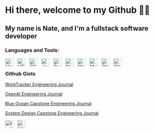 # Hi there, welcome to my Github 👋🏼

## My name is Nate, and I'm a fullstack software developer

### Languages and Tools:

<img align="left" alt="Visual Studio Code" width="26px" src="https://cdn.jsdelivr.net/gh/devicons/devicon/icons/vscode/vscode-original.svg" style="padding-right:10px;" />
<img align="left" alt="HTML5" width="26px" src="https://cdn.jsdelivr.net/gh/devicons/devicon/icons/html5/html5-original.svg" style="padding-right:10px;" />
<img align="left" alt="CSS3" width="26px" src="https://cdn.jsdelivr.net/gh/devicons/devicon/icons/css3/css3-original.svg" style="padding-right:10px;" />
<img align="left" alt="JavaScript" width="26px" src="https://cdn.jsdelivr.net/gh/devicons/devicon/icons/javascript/javascript-original.svg" style="padding-right:10px;" />
<img align="left" alt="React" width="26px" src="https://cdn.jsdelivr.net/gh/devicons/devicon/icons/react/react-original.svg" style="padding-right:10px;" />
<img align="left" alt="Node.js" width="26px" src="https://cdn.jsdelivr.net/gh/devicons/devicon/icons/nodejs/nodejs-original.svg" style="padding-right:10px;" />
<img align="left" alt="MongoDB" width="26px" src="https://cdn.jsdelivr.net/gh/devicons/devicon/icons/mongodb/mongodb-original.svg" style="padding-right:10px;" />
<img align="left" alt="MySQL" width="26px" src="https://cdn.jsdelivr.net/gh/devicons/devicon/icons/mysql/mysql-original.svg" style="padding-right:10px;" />
<img align="left" alt="Git" width="26px" src="https://cdn.jsdelivr.net/gh/devicons/devicon/icons/git/git-original.svg" style="padding-right:10px;" />
<img align="left" alt="GitHub" width="26px" src="https://user-images.githubusercontent.com/3369400/139448065-39a229ba-4b06-434b-bc67-616e2ed80c8f.png" style="padding-right:10px;" />

<br />

### Github Gists

[WorkTracker Engineering Journal](https://gist.github.com/nsfoster87/76b6a7822efe44efdbedb663e86ebfc6#file-001-worktracker-engineering-journal-md)

[OpenAI Engineering Journal](https://gist.github.com/nsfoster87/00263ba03db7c064737e8c7632f32236#file-001-open-ai-engineering-journal-md)

[Blue Ocean Capstone Engineering Journal](https://gist.github.com/nsfoster87/20abbab97acdd667b45fac54355f849c#file-001-blue-ocean-engineering-journal-homepage-md)

[System Design Capstone Engineering Journal](https://gist.github.com/nsfoster87/54eb130b7a2b5638873a3786f9542ed4#file-001-sdc-engineering-journal-md)

[<img align="left" alt="Instagram" width="26px" src="https://cdn.jsdelivr.net/gh/walkxcode/dashboard-icons@master/png/instagram.png" style="padding-right:10px;" />][instagram]
[<img align="left" alt="Linkedin" width="26px" src="https://cdn.jsdelivr.net/gh/walkxcode/dashboard-icons@master/png/linkedin.png" style="padding-right:10px;" />][linkedin]

[linkedin]: https://linkedin.com/in/nate-foster
[instagram]: https://instagram.com/natefosters
